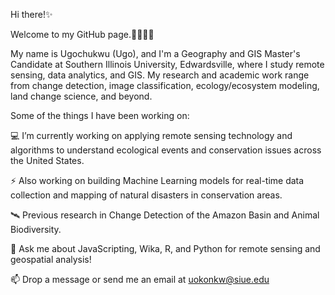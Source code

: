 Hi there!✨

Welcome to my GitHub page.🫱🏾‍🫲🏾

My name is Ugochukwu (Ugo), and I'm a Geography and GIS Master's Candidate at Southern Illinois University, Edwardsville, where I study remote sensing, data analytics, and GIS. My research and academic work range from change detection, image classification, ecology/ecosystem modeling, land change science, and beyond.

Some of the things I have been working on:


💻 I’m currently working on applying remote sensing technology and algorithms to understand ecological events and conservation issues across the United States.

⚡ Also working on building Machine Learning models for real-time data collection and mapping of natural disasters in conservation areas.

🛰 Previous research in Change Detection of the Amazon Basin and Animal Biodiversity.

💬 Ask me about JavaScripting, Wika, R, and Python for remote sensing and geospatial analysis!

📫 Drop a message or send me an email at uokonkw@siue.edu

<!---
UgochukwuUdonna/UgochukwuUdonna is a ✨ special ✨ repository because its `README.md` (this file) appears on your GitHub profile.
You can click the Preview link to take a look at your changes.
--->
